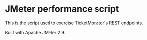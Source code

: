 # JMeter performance script
This is the script used to exercise TicketMonster's REST endpoints.

Built with Apache JMeter 2.9.


